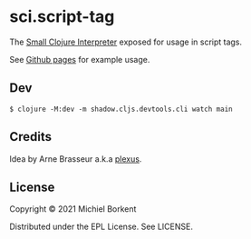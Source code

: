# sci.script-tag

The [Small Clojure Interpreter](https://github.com/borkdude/sci) exposed for usage in script tags.

See [Github pages](https://borkdude.github.io/sci-script-tag) for example usage.

## Dev

```
$ clojure -M:dev -m shadow.cljs.devtools.cli watch main
```

## Credits

Idea by Arne Brasseur a.k.a [plexus](https://github.com/plexus).

## License

Copyright © 2021 Michiel Borkent

Distributed under the EPL License. See LICENSE.
